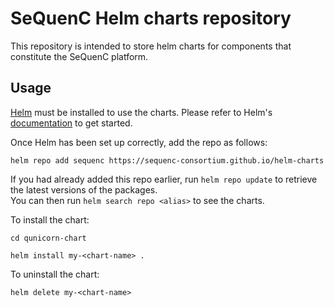 # SeQuenC Helm charts repository

This repository is intended to store helm charts for components that constitute the SeQuenC platform.

## Usage

[Helm](https://helm.sh) must be installed to use the charts.  Please refer to Helm's [documentation](https://helm.sh/docs) to get started.

Once Helm has been set up correctly, add the repo as follows:

`helm repo add sequenc https://sequenc-consortium.github.io/helm-charts`

If you had already added this repo earlier, run `helm repo update` to retrieve the latest versions of the packages.  
You can then run `helm search repo <alias>` to see the charts.

To install the <chart-name> chart:

`cd qunicorn-chart`

`helm install my-<chart-name> .`

To uninstall the chart:

`helm delete my-<chart-name>`
